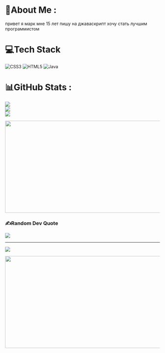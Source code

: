 # 💫About Me :
привет я марк мне 15 лет пишу на джаваскрипт хочу стать лучшим программистом 
# 💻Tech Stack
![CSS3](https://img.shields.io/badge/css3-%231572B6.svg?style=for-the-badge&logo=css3&logoColor=white) ![HTML5](https://img.shields.io/badge/html5-%23E34F26.svg?style=for-the-badge&logo=html5&logoColor=white) ![Java](https://img.shields.io/badge/java-%23ED8B00.svg?style=for-the-badge&logo=java&logoColor=white)
# 📊GitHub Stats :
![](https://github-readme-stats.vercel.app/api?username=Marklols1&theme=dark&hide_border=false&include_all_commits=false&count_private=false)<br/>
![](https://github-readme-streak-stats.herokuapp.com/?user=Marklols1&theme=dark&hide_border=false)<br/>
![](https://github-readme-stats.vercel.app/api/top-langs/?username=Marklols1&theme=dark&hide_border=false&include_all_commits=false&count_private=false&layout=compact)
<div align="center">
  <img src="https://i.pinimg.com/originals/f6/d4/40/f6d440803321cbaa84daccae57abfd2e.gif" width="600" height="300"/>
</div>

### ✍️Random Dev Quote
![](https://quotes-github-readme.vercel.app/api?type=horizontal&theme=dark)

---
[![](https://visitcount.itsvg.in/api?id=Marklols1&icon=2&color=1)](https://visitcount.itsvg.in)
<div align="center">
  <img src="https://i.pinimg.com/originals/f6/d4/40/f6d440803321cbaa84daccae57abfd2e.gif" width="600" height="300"/>
</div>

